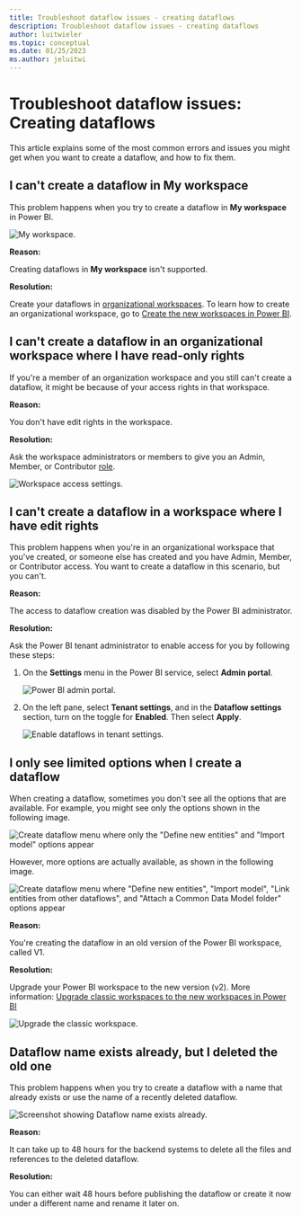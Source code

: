 ```yaml
---
title: Troubleshoot dataflow issues - creating dataflows
description: Troubleshoot dataflow issues - creating dataflows
author: luitwieler
ms.topic: conceptual
ms.date: 01/25/2023
ms.author: jeluitwi
---
```


# Troubleshoot dataflow issues: Creating dataflows

This article explains some of the most common errors and issues you might get when you want to create a dataflow, and how to fix them.

## I can't create a dataflow in My workspace

This problem happens when you try to create a dataflow in **My workspace** in Power BI.

![My workspace.](media/troubleshooting-dataflows-issues-creating-dataflow/my-workspace.png)

**Reason:**

Creating dataflows in **My workspace** isn't supported.

**Resolution:**

Create your dataflows in [organizational workspaces](/power-bi/collaborate-share/service-create-the-new-workspaces). To learn how to create an organizational workspace, go to [Create the new workspaces in Power BI](/power-bi/collaborate-share/service-create-the-new-workspaces).

## I can't create a dataflow in an organizational workspace where I have read-only rights

If you're a member of an organization workspace and you still can't create a dataflow, it might be because of your access rights in that workspace.

**Reason:**

You don't have edit rights in the workspace.

**Resolution:**

Ask the workspace administrators or members to give you an Admin, Member, or Contributor [role](/power-bi/collaborate-share/service-new-workspaces#roles-in-the-new-workspaces).

![Workspace access settings.](media/troubleshooting-dataflows-issues-creating-dataflow/workspace-access.png)

## I can't create a dataflow in a workspace where I have edit rights

This problem happens when you're in an organizational workspace that you've created, or someone else has created and you have Admin, Member, or Contributor access. You want to create a dataflow in this scenario, but you can't.

**Reason:**

The access to dataflow creation was disabled by the Power BI administrator.

**Resolution:**

Ask the Power BI tenant administrator to enable access for you by following these steps:

1. On the **Settings** menu in the Power BI service, select **Admin portal**.

   ![Power BI admin portal.](media/troubleshooting-dataflows-issues-creating-dataflow/power-bi-admin-portal.png)

2. On the left pane, select **Tenant settings**, and in the **Dataflow settings** section, turn on the toggle for **Enabled**. Then select **Apply**.

   ![Enable dataflows in tenant settings.](media/troubleshooting-dataflows-issues-creating-dataflow/enable-dataflow.png)

## I only see limited options when I create a dataflow

When creating a dataflow, sometimes you don't see all the options that are available. For example, you might see only the options shown in the following image.

![Create dataflow menu where only the "Define new entities" and "Import model" options appear](media/troubleshooting-dataflows-issues-creating-dataflow/dataflow-creation-limited.png)

However, more options are actually available, as shown in the following image.

![Create dataflow menu where "Define new entities", "Import model", "Link entities from other dataflows", and "Attach a Common Data Model folder" options appear](media/troubleshooting-dataflows-issues-creating-dataflow/dataflow-creation-full.png)

**Reason:**

You're creating the dataflow in an old version of the Power BI workspace, called V1.

**Resolution:**

Upgrade your Power BI workspace to the new version (v2). More information: [Upgrade classic workspaces to the new workspaces in Power BI](/power-bi/collaborate-share/service-upgrade-workspaces)

![Upgrade the classic workspace.](media/troubleshooting-dataflows-issues-creating-dataflow/upgrade-workspace.png)

## Dataflow name exists already, but I deleted the old one

This problem happens when you try to create a dataflow with a name that already exists or use the name of a recently deleted dataflow.

   ![Screenshot showing Dataflow name exists already.](media/troubleshooting-dataflows-issues-creating-dataflow/dataflow-error-name-exists.png)

**Reason:**

It can take up to 48 hours for the backend systems to delete all the files and references to the deleted dataflow.

**Resolution:**

You can either wait 48 hours before publishing the dataflow or create it now under a different name and rename it later on.
